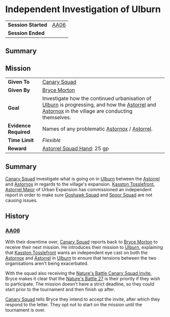 # Independent Investigation of Ulburn

|||
| --- | --- |
| **Session Started** | [AA06](../sessions/AA06.md) | storyline.2
| **Session Ended** | |

## Summary

## Mission

|||
| --- | --- |
| **Given To** | [Canary Squad](../organisations/astorrel/squads/canary-squad.md) |
| **Given By** | [Bryce Morton](../characters/bryce-morton.md) |
| **Goal** | Investigate how the continued urbanisation of [Ulburn](../places/villages/ulburn.md) is progressing, and how the [Astorrel](../organisations/astorrel/astorrel.md) and [Astornox](../organisations/astornox/astornox.md) in the village are conducting themselves. |
| **Evidence Required** | Names of any problematic [Astornox](../organisations/astornox/astornox.md) / [Astorrel](../organisations/astorrel/astorrel.md). |
| **Time Limit** | *Flexible* |
| **Reward** | [Astorrel Squad Hand](../organisations/astorrel/ranks/astorrel-squad-hand.md): 25 gp |

## Summary

[Canary Squad](../organisations/astorrel/squads/canary-squad.md) investigate what is going on in [Ulburn](../places/villages/ulburn.md) between the [Astorrel](../organisations/astorrel/astorrel.md) and [Astornox](../organisations/astornox/astornox.md) in regards to the village's expansion. [Kasston Tosslefront](../characters/kasston-tosslefront.md), [Astorrel Major](../organisations/astorrel/ranks/astorrel-major.md) of Urban Expansion has commissioned an independent report in order to make sure [Goshawk Squad](../organisations/astorrel/squads/goshawk-squad.md) and [Spoor Squad](../organisations/astorrel/squads/spoor-squad.md) are not causing issues.

## History

### [AA06](../sessions/AA06.md)

With their downtime over, [Canary Squad](../organisations/astorrel/squads/canary-squad.md) reports back to [Bryce Morton](../characters/bryce-morton.md) to receive their next mission. He introduces their mission to [Ulburn](../places/villages/ulburn.md), explaining that [Kasston Tosslefront](../characters/kasston-tosslefront.md) wants an independent eye cast on both the [Astornox](../organisations/astornox/astornox.md) and [Astorrel](../organisations/astorrel/astorrel.md) in [Ulburn](../places/villages/ulburn.md) to ensure that tensions between the two organisations aren't being exacerbated.

With the squad also receiving the [Nature's Battle Canary Squad Invite](../papers/letters/natures-battle-canary-squad-invite.md), Bryce makes it clear that the [Nature's Battle 27](ended/natures-battle-27.md) is their priority if they wish to participate. The mission doesn't have a strict deadline, so they could start prior to the tournament and then finish up after.

[Canary Squad](../organisations/astorrel/squads/canary-squad.md) tells Bryce they intend to accept the invite, after which they respond to the letter. They opt not to start on the mission until the tournament is over.
